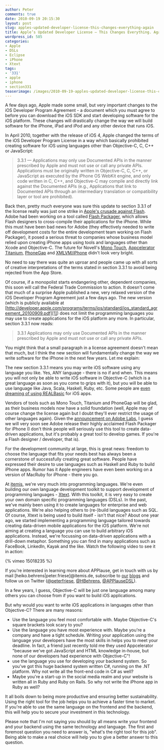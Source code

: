 ```yaml
---
author: Peter
comments: true
date: 2010-09-19 20:15:30
layout: post
slug: apples-updated-developer-license-this-changes-everything-again
title: Apple’s Updated Developer License – This Changes Everything. Again.
wordpress_id: 585
categories:
- Apple
- DSLs
- Eclipse
- iPhone
- Xtext
tags:
- '331'
- apple
- iphone
- section331
teaserimage: /images/2010-09-19-apples-updated-developer-license-this-changes-everything-again/code_small_150x150.png
---
```


A few days ago, Apple made some small, but very important changes to the iOS Developer Program Agreement - a document which you must agree to before you can download the iOS SDK and start developing software for the iOS platform. These changes will drastically change the way we will build software for the iPhone, iPad and iPod and any other device that runs iOS.

<!-- more -->

In April 2010, together with the release of iOS 4, Apple changed the terms of the iOS Developer Program License in a way which basically prohibited creating software for iOS using languages other than Objective-C, C, C++ or JavaScript:

> 3.3.1 — Applications may only use Documented APIs in the manner prescribed by Apple and must not use or call any private APIs. Applications must be originally written in Objective-C, C, C++, or JavaScript as executed by the iPhone OS WebKit engine, and only code written in C, C++, and Objective-C may compile and directly link against the Documented APIs (e.g., Applications that link to Documented APIs through an intermediary translation or compatibility layer or tool are prohibited).

Back then, pretty much everyone was sure this update to section 3.3.1 of the license really was just one strike in [Apple's crusade against Flash](http://www.apple.com/hotnews/thoughts-on-flash/). Adobe had been working on a tool called [Flash Packager](http://labs.adobe.com/technologies/packagerforiphone/), which allows Flash designers to cross-compile their applications for the iPhone. While this must have been bad news for Adobe (they effectively needed to write off development costs for the entire development team working on Flash Packager), it posed a serious threat to companies whose business model relied upon creating iPhone apps using tools and languages other than Xcode and Objective-C. The future for Novell's [Mono Touch](http://monotouch.net/), [Appcelerator Titanium](http://www.appcelerator.com/), [PhoneGap](http://www.phonegap.com/) and [XMLVM/iPhone](http://www.xmlvm.org/iphone/) didn't look very bright.

No need to say there was quite an uproar and people came up with all sorts of creative interpretations of the terms stated in section 3.3.1 to avoid being rejected from the App Store.

Of course, if a monopolist starts endangering other, dependent companies, this soon will call the Federal Trade Commission to action. It doesn't come that much of a surprise Apple published a new, very relaxed version of the iOS Developer Program Agreement just a few days ago. The new version (which is publicly available at [http://developer.apple.com/programs/terms/ios/standard/ios_standard_agreement_20100909.pdf][1]) does not limit the programming languages you may use to create applications for the iOS platform any more. In particular, section 3.3.1 now reads:

  [1]: http://developer.apple.com/programs/terms/ios/standard/ios_standard_agreement_20100909.pdf


> 3.3.1	Applications may only use Documented APIs in the manner prescribed by Apple and must not use or call any private APIs.

You might think that a small paragraph in a license agreement doesn't mean that much, but I think the new section will fundamentally change the way we write software for the iPhone in the next few years. Let me explain:

The new section 3.3.1 means you may write iOS software using any language you like. Yes, ANY language - there is no if and when. This means you will not only be able to write iOS software in Objective-C (which is a great language as soon as you come to grips with it), but you will be able to use language like Java, Scala, Haskell, Ruby, etc. Some people are [even dreaming of using REALBasic](http://twitter.com/mattgemmell/status/24014145904) for iOS apps.

Vendors of tools such as Mono Touch, Titanium and PhoneGap will be glad, as their business models now have a solid foundation (well, Apple may of course change the license again but I doubt they'll ever restrict the usage of other languages again). Given the [announcement on Adobe Labs](http://labs.adobe.com/technologies/packagerforiphone/), I guess we will very soon see Adobe release their highly acclaimed Flash Packager for iPhone (I don't think people will seriously use this tool to create data-driven applications, but it's probably a great tool to develop games. If you're a Flash designer / developer, that is).

For the development community at large, this is great news: freedom to choose the language that fits your needs best has always been a cornerstone of successfully creating great software. People have expressed their desire to use languages such as Haskell and Ruby to build iPhone apps. Rumor has it Apple engineers have even been working on a version of MacRuby for iPhone - there you go.

At [itemis](http://www.itemis.com), we're very much into programming languages. We're even building our own language development toolkit to support development of programming languages - [Xtext](http://www.xtext.org). With this toolkit, it is very easy to create your own domain specific programming languages (DSLs). In the past, we've mainly been using it to create languages for enterprise and web applications. We're also helping others to (re-)build languages such as SQL. Of course, Xtext is being used to build itself - isn't that nice?  About one year ago, we started implementing a programming language tailored towards creating data-driven mobile applications for the iOS platform. We're not aiming at creating a language you can use to build arbitrary iOS applications. Instead, we're focussing on data-driven applications with a drill-down metaphor. Something you can find in many applications such as FaceBook, LinkedIn, Kayak and the like. Watch the following video to see it in action:

{% vimeo 15018235 %}

If you're interested in learning more about APPlause, get in touch with us by mail [heiko.behrens|peter.friese]@itemis.de, subscribe to [our](http://www.heikobehrens.net) [blogs](http://www.peterfriese.de) and follow us on Twitter ([@peterfriese](http://www.twitter.com/peterfriese), [@HBehrens](http://www.twitter.com/HBehrens), [@APPlauseDSL](http://www.twitter.com/applausedsl)).

In a few years, I guess, Objective-C will be just one language among many others you can choose from if you want to build iOS applications.

But why would you want to write iOS applications in languages other than Objective-C? There are many reasons:

* Use the language you feel most comfortable with. Maybe Objective-C's square brackets look scary to you?
* Use the language you have most experience with. Maybe you're a company and have a tight schedule. Writing your application using the language your developers have the most skills in helps you to meet your deadline. In fact, a friend just recently told me they used Appcelerator "because we've got JavaScript and HTML knowledge in-house, but none of our developers had experience with Objective-C"!
* use the language you use for developing your backend system. So you've got this huge backend system written C#, running on the .NT platform. Why not write all the front-end code in C# as well?
* Maybe you're a start-up in the social media realm and your website is written all in Ruby and Ruby on Rails. So why not write the iPhone app in Ruby as well?


It all boils down to being more productive and ensuring better sustainability. Using the right tool for the job helps you to achieve a faster time to market. If you're able to use the same language on the frontend and the backend, this will help you to secure your investment in this technology.

Please note that I'm not saying you should by all means write your frontend and your backend using the same technology and language. The first and foremost question you need to answer is, "what's the right tool for this job". Being able to make a real choice will help you to give a better answer to this question.

